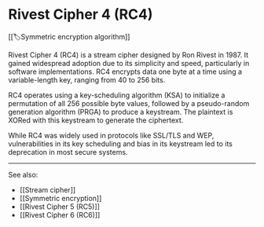 
# Rivest Cipher 4 (RC4)

[[🏷️Symmetric encryption algorithm]]

Rivest Cipher 4 (RC4) is a stream cipher designed by Ron Rivest in 1987. It gained widespread adoption due to its simplicity and speed, particularly in software implementations. RC4 encrypts data one byte at a time using a variable-length key, ranging from 40 to 256 bits.

RC4 operates using a key-scheduling algorithm (KSA) to initialize a permutation of all 256 possible byte values, followed by a pseudo-random generation algorithm (PRGA) to produce a keystream. The plaintext is XORed with this keystream to generate the ciphertext.

While RC4 was widely used in protocols like SSL/TLS and WEP, vulnerabilities in its key scheduling and bias in its keystream led to its deprecation in most secure systems.

---

See also:

- [[Stream cipher]]
- [[Symmetric encryption]]
- [[Rivest Cipher 5 (RC5)]]
- [[Rivest Cipher 6 (RC6)]]